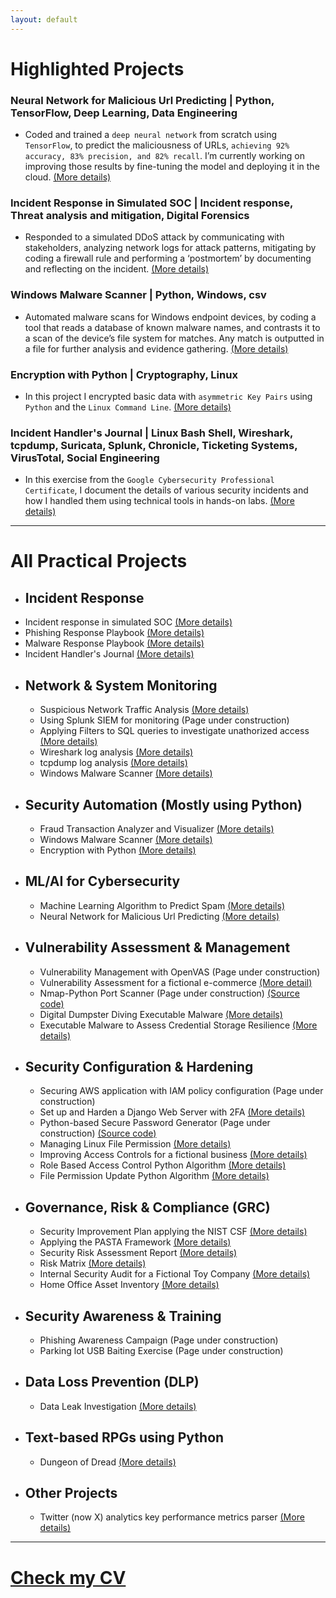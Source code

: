 ```yaml
---
layout: default
---
```


# Highlighted Projects

### Neural Network for Malicious Url Predicting | Python, TensorFlow, Deep Learning, Data Engineering
* Coded and trained a `deep neural network` from scratch using `TensorFlow`, to predict the maliciousness of URLs, `achieving 92% accuracy, 83% precision, and 82% recall`. I’m currently working on improving those results by fine-tuning the model and deploying it in the cloud. [(More details)](./nn_malicious_url_pred.html)

### Incident Response in Simulated SOC | Incident response, Threat analysis and mitigation, Digital Forensics
* Responded to a simulated DDoS attack by communicating with stakeholders, analyzing network logs for attack patterns, mitigating by coding a firewall rule and performing a ‘postmortem’ by documenting and reflecting on the incident. [(More details)](./cyber_incident_response.html)

### Windows Malware Scanner | Python, Windows, csv
* Automated malware scans for Windows endpoint devices, by coding a tool that reads a database of known malware names, and contrasts it to a scan of the device’s file system for matches. Any match is outputted in a file for further analysis and evidence gathering. [(More details)](./malware_scanner.html)

### Encryption with Python | Cryptography, Linux
* In this project I encrypted basic data with `asymmetric Key Pairs` using `Python` and the `Linux Command Line`. [(More details)](./encrypt_python.html)

### Incident Handler's Journal | Linux Bash Shell, Wireshark, tcpdump, Suricata, Splunk, Chronicle, Ticketing Systems, VirusTotal, Social Engineering
* In this exercise from the `Google Cybersecurity Professional Certificate`, I document the details of various security incidents and how I handled them using technical tools in hands-on labs. [(More details)](./incident_handler_journal.html)

------------------------------------------------------------------------------------------------------------------------------------------------------------------------------------------------------------------------------

# All Practical Projects 

- ## Incident Response
 - Incident response in simulated SOC [(More details)](./cyber_incident_response.html)
 - Phishing Response Playbook [(More details)](./phishing_playbook.html)
 - Malware Response Playbook [(More details)](./malware_response_playbook.html)
 - Incident Handler's Journal [(More details)](./incident_handler_journal.html)

* ## Network & System Monitoring
  * Suspicious Network Traffic Analysis [(More details)](./network_traffic_analysis.html)
  * Using Splunk SIEM for monitoring (Page under construction)
  * Applying Filters to SQL queries to investigate unathorized access [(More details)](./filter_sql.html)
  * Wireshark log analysis [(More details)](./incident_report_brute.html)
  * tcpdump log analysis [(More details)](./incident_report_syn_flood.html)
  * Windows Malware Scanner [(More details)](./malware_scanner.html)


* ## Security Automation (Mostly using Python)
  * Fraud Transaction Analyzer and Visualizer [(More details)](./fraud_analyzer_visualizer.html)
  * Windows Malware Scanner [(More details)](./malware_scanner.html)
  * Encryption with Python [(More details)](./encrypt_python.html)


* ## ML/AI for Cybersecurity
  * Machine Learning Algorithm to Predict Spam [(More details)](./spam_detection_ml.html)
  * Neural Network for Malicious Url Predicting [(More details)](./nn_malicious_url_pred.html) 


* ## Vulnerability Assessment & Management
  * Vulnerability Management with OpenVAS (Page under construction)
  * Vulnerability Assessment for a fictional e-commerce [(More detail)](./vulnerability_assessment.html)
  * Nmap-Python Port Scanner (Page under construction) [(Source code)](https://github.com/Rafael-Santamaria-Ortega/Nmap_Vulnerability_Scanner)
  * Digital Dumpster Diving Executable Malware [(More details)](./dumpster_diving.html)
  * Executable Malware to Assess Credential Storage Resilience [(More details)](./steal_chrome_cred.html)


* ## Security Configuration & Hardening
  * Securing AWS application with IAM policy configuration (Page under construction)
  * Set up and Harden a Django Web Server with 2FA [(More details)](./set_and_secure_django_server.html)
  * Python-based Secure Password Generator (Page under construction) [(Source code)](https://github.com/Rafael-Santamaria-Ortega/passpy.html)
  * Managing Linux File Permission [(More details)](./linux_file_perm.html)
  * Improving Access Controls for a fictional business [(More details)](./access_controls.html)
  * Role Based Access Control Python Algorithm [(More details)](./rbac.html)
  * File Permission Update Python Algorithm [(More details)](./file_update.html)


* ## Governance, Risk & Compliance (GRC)
  * Security Improvement Plan applying the NIST CSF [(More details)](./nist_csf_applied.html)
  * Applying the PASTA Framework [(More details)](./pasta_applied.html)
  * Security Risk Assessment Report [(More details)](./sec_risk_assessment.html)
  * Risk Matrix [(More details)](./risk_matrix.html)
  * Internal Security Audit for a Fictional Toy Company [(More details)](./int_sec_audit.html)
  * Home Office Asset Inventory [(More details)](./home_it_assests.html)


* ## Security Awareness & Training
  * Phishing Awareness Campaign (Page under construction) 
  * Parking lot USB Baiting Exercise (Page under construction)


* ## Data Loss Prevention (DLP)
  * Data Leak Investigation [(More details)](./data_leak_investigation.html)


* ## Text-based RPGs using Python
  * Dungeon of Dread [(More details)](./dungeon_of_dread.html)


* ## Other Projects
  * Twitter (now X) analytics key performance metrics parser [(More details)](./twitter_analytics.html)
---

# [**Check my CV**](./CV.html)
